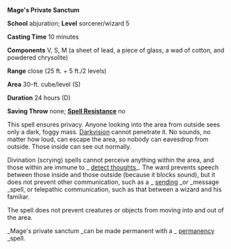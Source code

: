  **Mage's Private Sanctum**

**School** abjuration; **Level** sorcerer/wizard 5

**Casting Time** 10 minutes

**Components** V, S, M (a sheet of lead, a piece of glass, a wad of cotton, and powdered chrysolite)

**Range** close (25 ft. + 5 ft./2 levels)

**Area** 30-ft. cube/level (S)

**Duration** 24 hours (D)

**Saving Throw** none; **[Spell Resistance](../glossary#_spell-resistance)** no

This spell ensures privacy. Anyone looking into the area from outside sees only a dark, foggy mass. [Darkvision](../glossary#_darkvision) cannot penetrate it. No sounds, no matter how loud, can escape the area, so nobody can eavesdrop from outside. Those inside can see out normally.

Divination (scrying) spells cannot perceive anything within the area, and those within are immune to _ [detect thoughts](detectThoughts#_detect-thoughts)_. The ward prevents speech between those inside and those outside (because it blocks sound), but it does not prevent other communication, such as a _ [sending](sending#_sending) _or _message _spell, or telepathic communication, such as that between a wizard and his familiar.

The spell does not prevent creatures or objects from moving into and out of the area.

_Mage's private sanctum _can be made permanent with a _ [permanency](permanency#_permanency) _spell.

